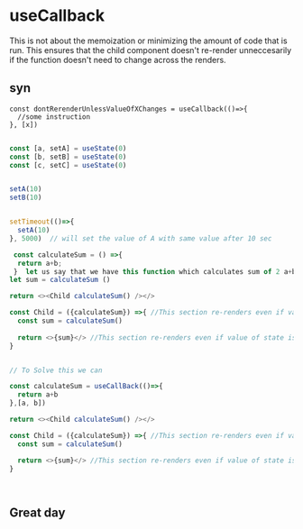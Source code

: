 # useCallback

This is not about the memoization or minimizing the amount of code that is run.
This ensures that the child component doesn't re-render unneccesarily if the function doesn't need to change across the renders.

## syn

```
const dontRerenderUnlessValueOfXChanges = useCallback(()=>{
  //some instruction
}, [x])
```


``` javascript

const [a, setA] = useState(0)
const [b, setB] = useState(0)
const [c, setC] = useState(0)


setA(10)
setB(10)


setTimeout(()=>{
  setA(10)
}, 5000)  // will set the value of A with same value after 10 sec

 const calculateSum = () =>{
  return a+b;
 }  let us say that we have this function which calculates sum of 2 a+b
let sum = calculateSum ()

return <><Child calculateSum() /></> 

const Child = ({calculateSum}) =>{ //This section re-renders even if value of state is changed but still value remain unchanged, for eg: a & b was 10, ran setA(10), setB(10) this section re-renders
  const sum = calculateSum()
    
  return <>{sum}</> //This section re-renders even if value of state is changed but still value remain unchanged, for eg: a & b was 10, ran setA(10), setB(10) this section re-renders
}


// To Solve this we can

const calculateSum = useCallBack(()=>{
  return a+b
},[a, b])

return <><Child calculateSum() /></> 

const Child = ({calculateSum}) =>{ //This section re-renders even if value of state is changed but still value remain unchanged, for eg: a & b was 10, ran setA(10), setB(10) this section re-renders
  const sum = calculateSum()

  return <>{sum}</> //This section re-renders even if value of state is changed but still value remain unchanged, for eg: a & b was 10, ran setA(10), setB(10) this section re-renders
}




```


## Great day

